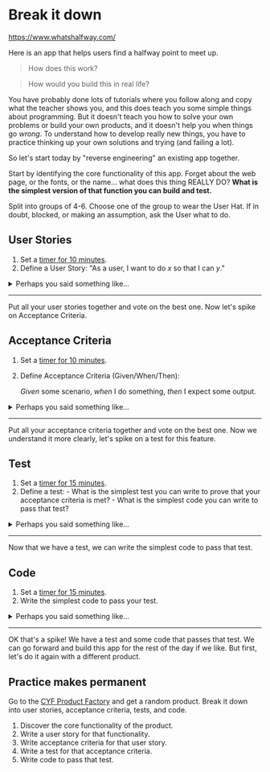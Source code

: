 <!---
title='Break it down'
time='120'
facilitation=true
[objectives]
+++
-->

# Break it down

https://www.whatshalfway.com/

Here is an app that helps users find a halfway point to meet up.

> How does this work?

> How would you build this in real life?

You have probably done lots of tutorials where you follow along and copy what the teacher shows you, and this does teach you some simple things about programming. But it doesn't teach you how to solve your own problems or build your own products, and it doesn't help you when things go _wrong_. To understand how to develop really new things, you have to practice thinking up your own solutions and trying (and failing a lot).

So let's start today by "reverse engineering" an existing app together.

Start by identifying the core functionality of this app. Forget about the web page, or the fonts, or the name... what does this thing REALLY DO? **What is the simplest version of that function you can build and test.**

Split into groups of 4-6. Choose one of the group to wear the User Hat. If in doubt, blocked, or making an assumption, ask the User what to do.

## User Stories

<!--{{<note type="activity" title="Spike on User Stories, 10m" >}}-->

1. Set a [timer for 10 minutes](https://www.google.com/search?q=timer+for+10+minutes).
2. Define a User Story:
   "As a user, I want to do _x_ so that I can _y_."
   <!--{{</note>}}-->

<details>
<summary>Perhaps you said something like...
</summary>

- As a user, I want to draw a line and cut it in half.
- As a user, I want to find the midpoint between me and my friend so we can meet for lunch.
- As a user, I want to enter two different locations and receive information about the geographic midpoint between them.

</details>

---

Put all your user stories together and vote on the best one. Now let's spike on Acceptance Criteria.

## Acceptance Criteria

<!--{{<note type="activity" title="Spike on Acceptance Criteria, 10m" >}}-->

1. Set a [timer for 10 minutes](https://www.google.com/search?q=timer+for+10+minutes).
2. Define Acceptance Criteria (Given/When/Then):

   _Given_ some scenario, _when_ I do something, _then_ I expect some output.

<!--{{</note>}}-->

<details>
<summary>Perhaps you said something like...
</summary>

- _Given_ that I have two distinct geographical locations,
- _When_ I input these locations into the application,
- _Then_ I should be provided with the geographic midpoint between the two locations.

</details>

---

Put all your acceptance criteria together and vote on the best one. Now we understand it more clearly, let's spike on a test for this feature.

## Test

<!--{{<note type="activity" title="Spike on Test, 15m" >}}-->

1. Set a [timer for 15 minutes](https://www.google.com/search?q=timer+for+10+minutes).
2. Define a test: - What is the simplest test you can write to prove that your acceptance criteria is met? - What is the simplest code you can write to pass that test?
<!--{{</note>}}-->

<details>
<summary>Perhaps you said something like...
</summary>

```js
const calculateMidpoint = require("./calculateMidpoint");

test("calculateMidpoint calculates the correct midpoint", () => {
  expect(calculateMidpoint(51.5074, 0.1278, 48.8566, 2.3522)).toEqual({
    lat: 50.182,
    lon: 1.24,
  });
});
```

This test defines two locations, London and Paris, and expects the midpoint between them to be calculated to three decimal places.

You might not have chosen to use longitude and latitude at all, so your test might look different. That's ok! The important thing is that you have a test for the acceptance criteria you defined.

</details>

---

Now that we have a test, we can write the simplest code to pass that test.

## Code

<!--{{<note type="activity" title="Spike on Code, 15m" >}}-->

1. Set a [timer for 15 minutes](https://www.google.com/search?q=timer+for+10+minutes).
2. Write the simplest code to pass your test.
<!--{{</note>}}-->

<details>
<summary>Perhaps you said something like...
</summary>

```js
function calculateMidpoint(lat1, lon1, lat2, lon2) {
  // Compute average latitude and longitude
  const mid_lat = (lat1 + lat2) / 2;
  const mid_lon = (lon1 + lon2) / 2;

  return {
    lat: parseFloat(mid_lat.toFixed(3)),
    lon: parseFloat(mid_lon.toFixed(2)),
  };
}

module.exports = calculateMidpoint;
```

This code takes two locations, calculates the average latitude and longitude, and returns the midpoint between them, more or less. It's more complicated to calculate the midpoint between two points on a sphere accurately.

So we have discovered something we need to ask our user about:

> how accurate do you need this to be?

Remember we are writing the simplest thing that can possibly _work_. For now, we'll use this rough calculation.

</details>

---

OK that's a spike! We have a test and some code that passes that test. We can go forward and build this app for the rest of the day if we like. But first, let's do it again with a different product.

## Practice makes permanent

Go to the [CYF Product Factory](http://cyf-random-product-factory.netlify.app) and get a random product. Break it down into user stories, acceptance criteria, tests, and code.

1. Discover the core functionality of the product.
2. Write a user story for that functionality.
3. Write acceptance criteria for that user story.
4. Write a test for that acceptance criteria.
5. Write code to pass that test.
